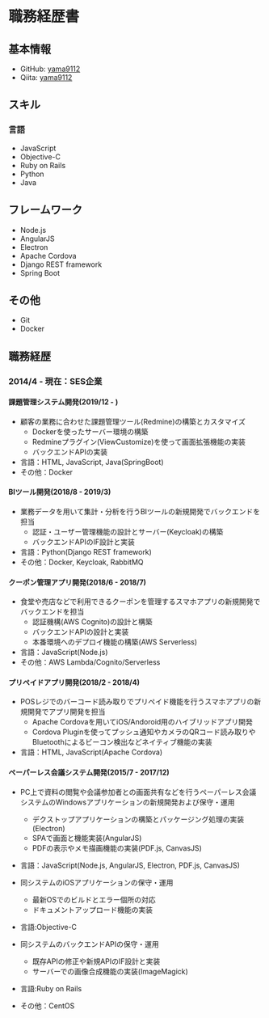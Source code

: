 # 職務経歴書
## 基本情報
- GitHub: [yama9112](https://github.com/yama9112)
- Qiita: [yama9112](https://qiita.com/yama9112)

## スキル
### 言語
- JavaScript
- Objective-C
- Ruby on Rails
- Python
- Java

## フレームワーク
- Node.js
- AngularJS
- Electron
- Apache Cordova
- Django REST framework
- Spring Boot

## その他
- Git
- Docker

## 職務経歴
### 2014/4 - 現在：SES企業
#### 課題管理システム開発(2019/12 - )
- 顧客の業務に合わせた課題管理ツール(Redmine)の構築とカスタマイズ
    - Dockerを使ったサーバー環境の構築
    - Redmineプラグイン(ViewCustomize)を使って画面拡張機能の実装
    - バックエンドAPIの実装
- 言語：HTML, JavaScript, Java(SpringBoot)
- その他：Docker

#### BIツール開発(2018/8 - 2019/3)
- 業務データを用いて集計・分析を行うBIツールの新規開発でバックエンドを担当
    - 認証・ユーザー管理機能の設計とサーバー(Keycloak)の構築
    - バックエンドAPIのIF設計と実装
- 言語：Python(Django REST framework)
- その他：Docker, Keycloak, RabbitMQ

#### クーポン管理アプリ開発(2018/6 - 2018/7)
- 食堂や売店などで利用できるクーポンを管理するスマホアプリの新規開発でバックエンドを担当
    - 認証機構(AWS Cognito)の設計と構築
    - バックエンドAPIの設計と実装
    - 本番環境へのデプロイ機能の構築(AWS Serverless)
- 言語：JavaScript(Node.js)
- その他：AWS Lambda/Cognito/Serverless

#### プリペイドアプリ開発(2018/2 - 2018/4)
- POSレジでのバーコード読み取りでプリペイド機能を行うスマホアプリの新規開発でアプリ開発を担当
    - Apache Cordovaを用いてiOS/Andoroid用のハイブリッドアプリ開発
    - Cordova Pluginを使ってプッシュ通知やカメラのQRコード読み取りやBluetoothによるビーコン検出などネイティブ機能の実装
- 言語：HTML, JavaScript(Apache Cordova)

#### ペーパーレス会議システム開発(2015/7 - 2017/12)
- PC上で資料の閲覧や会議参加者との画面共有などを行うペーパーレス会議システムのWindowsアプリケーションの新規開発および保守・運用
    - デクストップアプリケーションの構築とパッケージング処理の実装(Electron)
    - SPAで画面と機能実装(AngularJS)
    - PDFの表示やメモ描画機能の実装(PDF.js, CanvasJS)
- 言語：JavaScript(Node.js, AngularJS, Electron, PDF.js, CanvasJS)

- 同システムのiOSアプリケーションの保守・運用
    - 最新OSでのビルドとエラー個所の対応
    - ドキュメントアップロード機能の実装
- 言語:Objective-C

- 同システムのバックエンドAPIの保守・運用
    - 既存APIの修正や新規APIのIF設計と実装
    - サーバーでの画像合成機能の実装(ImageMagick)
- 言語:Ruby on Rails
- その他：CentOS
